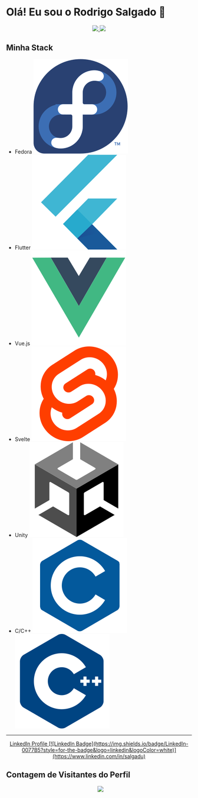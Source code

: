 # Olá! Eu sou o Rodrigo Salgado 👋

<div align="center">
  <a href="https://github.com/salgadu">
    <img height="180em" src="https://github-readme-stats.vercel.app/api?username=salgadu&show_icons=true&theme=light&include_all_commits=true&count_private=true"/>
    <img height="180em" src="https://github-readme-stats.vercel.app/api/top-langs/?username=salgadu&layout=compact&langs_count=7&theme=light"/> 
  </a>
</div>

## Minha Stack

* Fedora  [![Fedora Logo](https://raw.githubusercontent.com/devicons/devicon/master/icons/fedora/fedora-original.svg)](https://getfedora.org/)
* Flutter [![Flutter Logo](https://raw.githubusercontent.com/devicons/devicon/master/icons/flutter/flutter-original.svg)](https://flutter.dev/)
* Vue.js  [![Vue Logo](https://raw.githubusercontent.com/devicons/devicon/master/icons/vuejs/vuejs-original.svg)](https://vuejs.org/) 
* Svelte  [![Svelte Logo](https://raw.githubusercontent.com/devicons/devicon/master/icons/svelte/svelte-original.svg)](https://svelte.dev/) 
* Unity   [![Unity Logo](https://raw.githubusercontent.com/devicons/devicon/master/icons/unity/unity-original.svg)](https://unity.com/)
* C/C++   [![C/C++ Logo](https://raw.githubusercontent.com/devicons/devicon/master/icons/c/c-plain.svg)](https://isocpp.org/) [![C/C++ Logo](https://raw.githubusercontent.com/devicons/devicon/master/icons/cplusplus/cplusplus-plain.svg)](https://isocpp.org/)

***

<div align="center">
  <a href="https://www.linkedin.com/in/salgadu" target="_blank">LinkedIn Profile 
  [![LinkedIn Badge](https://img.shields.io/badge/LinkedIn-0077B5?style=for-the-badge&logo=linkedin&logoColor=white)](https://www.linkedin.com/in/salgadu)
  </a>
</div>

## Contagem de Visitantes do Perfil

<p align="center" >  
  <img src="https://profile-counter.glitch.me/victormoreiraofc/count.svg" /> 
</p>
